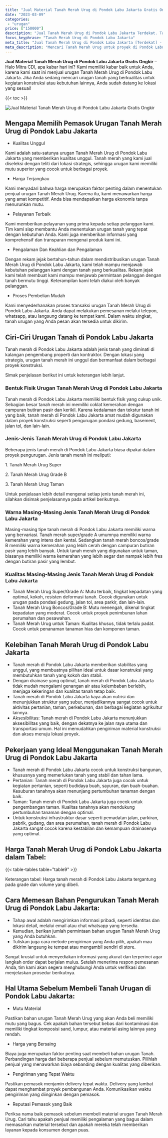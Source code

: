 ```yaml
---
title: "Jual Material Tanah Merah Urug di Pondok Labu Jakarta Gratis Ongkir"
date: "2023-03-09"
categories:
 - "urugan"
price: ["150000"]
description: "Jual Tanah Merah Urug di Pondok Labu Jakarta Terdekat. Tanah Merah Urug ini sering dipakai dalam proyek konstruksi sebagai bahan urugan yang berkualitas dan tepat guna. Kontak kami untuk mendapatkan informasi lebih lanjut."
focus_keyphrase: "Tanah Merah Urug di Pondok Labu Jakarta"
meta_title: "Jual Tanah Merah Urug di Pondok Labu Jakarta [Terdekat] - CDI"
meta_description: "Mencari Tanah Merah Urug untuk proyek di Pondok Labu Jakarta? Kami menyediakan Tanah Merah Urug berkualitas untuk penimbunan lahan. Segera dapatkan penawaran terbaik."
---
```


**Jual Material Tanah Merah Urug di Pondok Labu Jakarta Gratis Ongkir** – Halo Mitra CDI, apa kabar hari ini? Kami memiliki kabar baik untuk Anda, karena kami saat ini menjual urugan Tanah Merah Urug di Pondok Labu Jakarta. Jika Anda sedang mencari urugan tanah yang berkualitas untuk kegiatan konstruksi atau kebutuhan lainnya, Anda sudah datang ke lokasi yang sesuai!

{{< toc >}}

![Jual Material Tanah Merah Urug di Pondok Labu Jakarta Gratis Ongkir](/images/tanah/tanah-urug-31.jpg)

## Mengapa Memilih Pemasok Urugan Tanah Merah Urug di Pondok Labu Jakarta

*   Kualitas Unggul

Kami adalah satu-satunya urugan Tanah Merah Urug di Pondok Labu Jakarta yang memberikan kualitas unggul. Tanah merah yang kami jual diseleksi dengan teliti dari lokasi strategis, sehingga urugan kami memiliki mutu superior yang cocok untuk berbagai proyek.

*   Harga Terjangkau

Kami menyadari bahwa harga merupakan faktor penting dalam menentukan penjual urugan Tanah Merah Urug. Karena itu, kami menawarkan harga yang amat kompetitif. Anda bisa mendapatkan harga ekonomis tanpa menurunkan mutu.
*   Pelayanan Terbaik

Kami memberikan pelayanan yang prima kepada setiap pelanggan kami. Tim kami siap membantu Anda menentukan urugan tanah yang tepat dengan kebutuhan Anda. Kami juga memberikan informasi yang komprehensif dan transparan mengenai produk kami ini.
*   Pengalaman Dan Keahlian dan Pengalaman

Dengan rekam jejak bertahun-tahun dalam mendistribusikan urugan Tanah Merah Urug di Pondok Labu Jakarta, kami telah mampu menjawab kebutuhan pelanggan kami dengan tanah yang berkualitas. Rekam jejak kami telah membuat kami mampu menjawab permintaan pelanggan dengan tanah bermutu tinggi. Keterampilan kami telah diakui oleh banyak pelanggan.
*   Proses Pembelian Mudah

Kami menyederhanakan proses transaksi urugan Tanah Merah Urug di Pondok Labu Jakarta. Anda dapat melakukan pemesanan melalui telepon, whatsapp, atau langsung datang ke tempat kami. Dalam waktu singkat, tanah urugan yang Anda pesan akan tersedia untuk dikirim.

## Ciri-Ciri Urugan Tanah di Pondok Labu Jakarta

Tanah merah di Pondok Labu Jakarta adalah jenis tanah yang diminati di kalangan pengembang properti dan kontraktor. Dengan lokasi yang strategis, urugan tanah merah ini unggul dan bermanfaat dalam berbagai proyek konstruksi.

Simak penjelasan berikut ini untuk keterangan lebih lanjut.

### Bentuk Fisik Urugan Tanah Merah Urug di Pondok Labu Jakarta

Tanah merah di Pondok Labu Jakarta memiliki bentuk fisik yang cukup unik. Sebagian besar tanah merah ini memiliki coklat kemerahan dengan campuran butiran pasir dan kerikil. Karena kedalaman dan tekstur tanah ini yang baik, tanah merah di Pondok Labu Jakarta amat mudah digunakan dalam proyek konstruksi seperti pengurugan pondasi gedung, basement, jalan tol, dan lain-lain.

### Jenis-Jenis Tanah Merah Urug di Pondok Labu Jakarta

Beberapa jenis tanah merah di Pondok Labu Jakarta biasa dipakai dalam proyek pengurugan. Jenis tanah merah ini meliputi:

1\.  Tanah Merah Urug Super

2\.  Tanah Merah Urug Grade B

3\.  Tanah Merah Urug Taman

Untuk penjelasan lebih detail mengenai setiap jenis tanah merah ini, silahkan disimak penjelasannya pada artikel berikutnya. 

### Warna Masing-Masing Jenis Tanah Merah Urug di Pondok Labu Jakarta

Masing-masing tipe tanah merah di Pondok Labu Jakarta memiliki warna yang bervariasi. Tanah merah super/grade A umumnya memiliki warna kemerahan yang intens dan kental. Sedangkan tanah merah boncos/grade B memiliki warna kemerahan yang lebih cerah dengan campuran butiran pasir yang lebih banyak. Untuk tanah merah yang digunakan untuk taman, biasanya memiliki warna kemerahan yang lebih segar dan nampak lebih fres dengan butiran pasir yang lembut.

### Kualitas Masing-Masing Jenis Tanah Merah Urug di Pondok Labu Jakarta

*   Tanah Merah Urug Super/Grade A: Mutu terbaik, tingkat kepadatan yang optimal, kokoh, resisten deformasi tanah. Cocok digunakan untuk urugan pada pondasi gedung, jalan tol, area parkir, dan lain-lain.
*   Tanah Merah Urug Boncos/Grade B: Mutu menengah, dikenal tingkat kepadatan yang moderat. Cocok untuk proyek penimbunan lahan perumahan dan pesawahan.
*   Tanah Merah Urug untuk Taman: Kualitas khusus, tidak terlalu padat. Cocok untuk penanaman tanaman hias dan komponen taman. 

## Kelebihan Tanah Merah Urug di Pondok Labu Jakarta

*   Tanah merah di Pondok Labu Jakarta memberikan stabilitas yang unggul, yang membuatnya pilihan ideal untuk dasar konstruksi yang membutuhkan tanah yang kokoh dan stabil.
*   Dengan drainase yang optimal, tanah merah di Pondok Labu Jakarta tidak mudah mengalami genangan air atau kelembaban berlebih, menjaga kekeringan dan kualitas tanah tetap baik.
*   Tanah merah di Pondok Labu Jakarta kaya akan nutrisi dan menunjukkan struktur yang subur, menjadikannya sangat cocok untuk aktivitas pertanian, taman, perkebunan, dan berbagai kegiatan agrikultur lainnya.
*   Aksesibilitas: Tanah merah di Pondok Labu Jakarta menunjukkan aksesibilitas yang baik, dengan dekatnya ke jalan raya utama dan transportasi umum. Hal ini memudahkan pengiriman material konstruksi dan akses menuju lokasi proyek.

## Pekerjaan yang Ideal Menggunakan Tanah Merah Urug di Pondok Labu Jakarta

*   Tanah merah di Pondok Labu Jakarta cocok untuk konstruksi bangunan, khususnya yang memerlukan tanah yang stabil dan tahan lama.
*   Pertanian: Tanah merah di Pondok Labu Jakarta juga cocok untuk kegiatan pertanian, seperti budidaya buah, sayuran, dan buah-buahan. Kesuburan tanahnya akan menunjang pertumbuhan tanaman dengan baik.
*   Taman: Tanah merah di Pondok Labu Jakarta juga cocok untuk pengembangan taman. Kualitas tanahnya akan mendukung pertumbuhan tanaman dengan optimal.
*   Untuk konstruksi infrastruktur dasar seperti pemadatan jalan, parkiran, pabrik, gudang, dan area perumahan, tanah merah di Pondok Labu Jakarta sangat cocok karena kestabilan dan kemampuan drainasenya yang optimal.

## Harga Tanah Merah Urug di Pondok Labu Jakarta dalam Tabel:

{{< table-tables table="table9" >}}

Keterangan tabel: Harga tanah merah di Pondok Labu Jakarta tergantung pada grade dan volume yang dibeli.

## Cara Memesan Bahan Pengurukan Tanah Merah Urug di Pondok Labu Jakarta:

*   Tahap awal adalah mengirimkan informasi pribadi, seperti identitas dan lokasi detail, melalui email atau chat whatsapp yang tersedia.
*   Kemudian, berikan jumlah permintaan bahan urugan Tanah Merah Urug yang Anda butuhkan.
*   Tuliskan juga cara metode pengiriman yang Anda pilih, apakah mau dikirim langsung ke tempat atau mengambil sendiri di store.

Sangat krusial untuk menyediakan informasi yang akurat dan terperinci agar langkah order dapat berjalan mulus. Setelah menerima respon pemesanan Anda, tim kami akan segera menghubungi Anda untuk verifikasi dan menjelaskan prosedur berikutnya.

## Hal Utama Sebelum Membeli Tanah Urugan di Pondok Labu Jakarta:

*   Mutu Material

Pastikan bahan urugan Tanah Merah Urug yang akan Anda beli memiliki mutu yang bagus. Cek apakah bahan tersebut bebas dari kontaminasi dan memiliki tingkat komposisi sand, lumpur, atau material asing lainnya yang rendah.
*   Harga yang Bersaing

Biaya juga merupakan faktor penting saat membeli bahan urugan Tanah. Perbandingan harga dari beberapa penjual sebelum memutuskan. Pilihlah penjual yang menawarkan biaya sebanding dengan kualitas yang diberikan.
*   Pengiriman yang Tepat Waktu

Pastikan pemasok menjamin delivery tepat waktu. Delivery yang lambat dapat menghambat proyek pembangunan Anda. Komunikasikan waktu pengiriman yang diinginkan dengan pemasok.
*   Reputasi Pemasok yang Baik

Periksa nama baik pemasok sebelum membeli material urugan Tanah Merah Urug. Cari tahu apakah penjual memiliki pengalaman yang bagus dalam memasarkan material tersebut dan apakah mereka telah memberikan layanan kepada konsumen dengan puas.